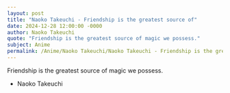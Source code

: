 ```yaml
---
layout: post
title: "Naoko Takeuchi - Friendship is the greatest source of"
date: 2024-12-28 12:00:00 -0000
author: Naoko Takeuchi
quote: "Friendship is the greatest source of magic we possess."
subject: Anime
permalink: /Anime/Naoko Takeuchi/Naoko Takeuchi - Friendship is the greatest source of
---
```


Friendship is the greatest source of magic we possess.

- Naoko Takeuchi
